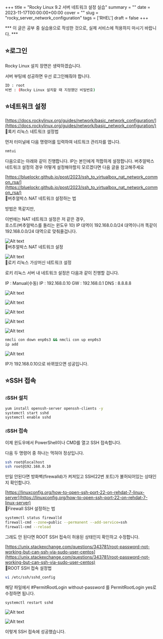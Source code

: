 +++
title = "Rocky Linux 9.2 서버 네트워크 설정 실습"
summary = ""
date = 2023-11-17T00:00:00+00:00
cover = ""
slug = "rocky_server_network_configuration"
tags = ['RHEL']
draft = false
+++

*** 이 글은 공부 중 실습용으로 작성한 것으로, 실제 서비스에 적용하지 마시기 바랍니다. ***

## ⭐로그인
Rocky Linux 설치 장면은 생략하겠습니다.

서버 부팅에 성공하면 우선 로그인해줘야 합니다.
```bash
ID : root
비번 : (Rocky Linux 설치할 때 지정했던 비밀번호)
```

## ⭐네트워크 설정

[https://docs.rockylinux.org/guides/network/basic_network_configuration/](https://docs.rockylinux.org/guides/network/basic_network_configuration/)  
🔼록키 리눅스 네트워크 설정법

먼저 터미널에 다음 명령어를 입력하여 네트워크 관리자를 엽니다.

```bash
nmtui
```

다음으로는 아래와 같이 진행합니다.
IP는 본인에게 적합하게 설정합니다. 버추얼박스 네트워크 설정의 경우 어떻게 설정해야할지 모르겠다면 다음 글을 참고해주세요

[https://bluelockr.github.io/post/2023/ssh_to_virtualbox_nat_network_common_rsa/](https://bluelockr.github.io/post/2023/ssh_to_virtualbox_nat_network_common_rsa/)  
🔼버추얼박스 NAT 네트워크 설정하는 법

방법은 똑같지만, 

이번에는 NAT 네트워크 설정은 저 같은 경우,  
호스트(버추얼박스를 돌리는 윈도우 10) IP 대역이 192.168.0.0/24 대역이니까 똑같이 192.168.0.0/24 대역으로 맞춰줄겁니다.

![Alt text](/../../images/2023/2023-11-17_1_rocky_server_network/1.png)  
🔼버추얼박스 NAT 네트워크 설정
  
![Alt text](/../../images/2023/2023-11-17_1_rocky_server_network/2.png)  
🔼로키 리눅스 가상머신 네트워크 설정

로키 리눅스 서버 내 네트워크 설정은 다음과 같이 진행할 겁니다.

IP : Manual(수동)
IP : 192.168.0.10
GW : 192.168.0.1
DNS : 8.8.8.8

![Alt text](/../../images/2023/2023-11-17_1_rocky_server_network/3.png)  
  
![Alt text](/../../images/2023/2023-11-17_1_rocky_server_network/4.png)  
  
![Alt text](/../../images/2023/2023-11-17_1_rocky_server_network/5.png)  
  
![Alt text](/../../images/2023/2023-11-17_1_rocky_server_network/6.png)  
  
![Alt text](/../../images/2023/2023-11-17_1_rocky_server_network/7.png)  
  
```bash
nmcli con down enp0s3 && nmcli con up enp0s3
ip add
```

![Alt text](/../../images/2023/2023-11-17_1_rocky_server_network/8.png)  

IP가 192.168.0.10으로 바뀌었으면 성공입니다.

## ⭐SSH 접속

### 💧SSH 설치

```bash
yum install openssh-server openssh-clients -y
systemctl start sshd
systemctl enable sshd
```

### 💧SSH 접속

이제 윈도우에서 PowerShell이나 CMD를 열고 SSH 접속합니다.

다음 두 명령어 중 하나는 먹혀야 정상입니다.

```bash
ssh root@localhost
ssh root@192.168.0.10
```

만일 안된다면 방화벽(firewalld)가 켜져있고 SSH(22번 포트)가 불허되어있는 상태인지 확인합니다.

[https://linuxconfig.org/how-to-open-ssh-port-22-on-rehdat-7-linux-server](https://linuxconfig.org/how-to-open-ssh-port-22-on-rehdat-7-linux-server)  
🔼Firewall SSH 설정하는 법  

```bash
systemctl status firewalld
firewall-cmd --zone=public --permanent --add-service=ssh
firewall-cmd --reload
```

그래도 안 된다면 ROOT SSH 접속이 허용된 상태인지 확인하고 수정합니다.

[https://unix.stackexchange.com/questions/343781/root-password-not-working-but-can-ssh-via-sudo-user-centos](https://unix.stackexchange.com/questions/343781/root-password-not-working-but-can-ssh-via-sudo-user-centos)  
🔼ROOT SSH 접속 설정법

```bash
vi /etc/ssh/sshd_config
```

해당 파일에서 #PermitRootLogin without-password 를 PermitRootLogin yes로 수정하면 됩니다.

```bash
systemctl restart sshd
```

![Alt text](/../../images/2023/2023-11-17_1_rocky_server_network/9.png)

![Alt text](/../../images/2023/2023-11-17_1_rocky_server_network/10.png)

이렇게 SSH 접속에 성공했습니다.